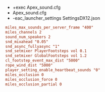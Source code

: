 - +exec Apex_sound.cfg
- Apex_sound.cfg
- -eac_launcher_settings SettingsDX12.json

``` cfg
miles_max_sounds_per_server_frame "400"
miles_channels 2
sound_num_speakers 2
snd_mixahead "0.05"
snd_async_fullyasync "1"
snd_setmixer PlayerFootsteps vol 0.1
snd_setmixer GlobalFootsteps vol 1.2
cl_footstep_event_max_dist "5000"
rope_wind_dist "5000"
player_setting_enable_heartbeat_sounds "0"
miles_occlusion 0
miles_occlusion_force 0
miles_occlusion_partial 0
```
